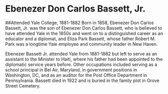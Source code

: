 # Ebenezer Don Carlos Bassett, Jr.
##Attended Yale College, 1881-1882
Born in 1858, Ebenezer Don Carlos Bassett, Jr. was the son of Ebenezer Don Carlos Bassett, who is believed to have attended Yale in the 1850s and went on to a distinguished career as an educator and a diplomat, and Eliza Park Bassett, whose father Robert M. Park was a longtime Yale employee and community leader in New Haven. 

Ebenezer Bassett Jr. attended Yale from 1881-1882 but left to serve as an assistant to the Minister to Haiti, where his father had been appointed to the diplomatic service years before. Other occupations included serving as a school principal in Bel Air, Maryland, in government positions in Washington, DC, and as an auditor for the Post Office Department in Pennsylvania. Bassett died in 1922 and is buried in the family plot in Grove Street Cemetery. 

